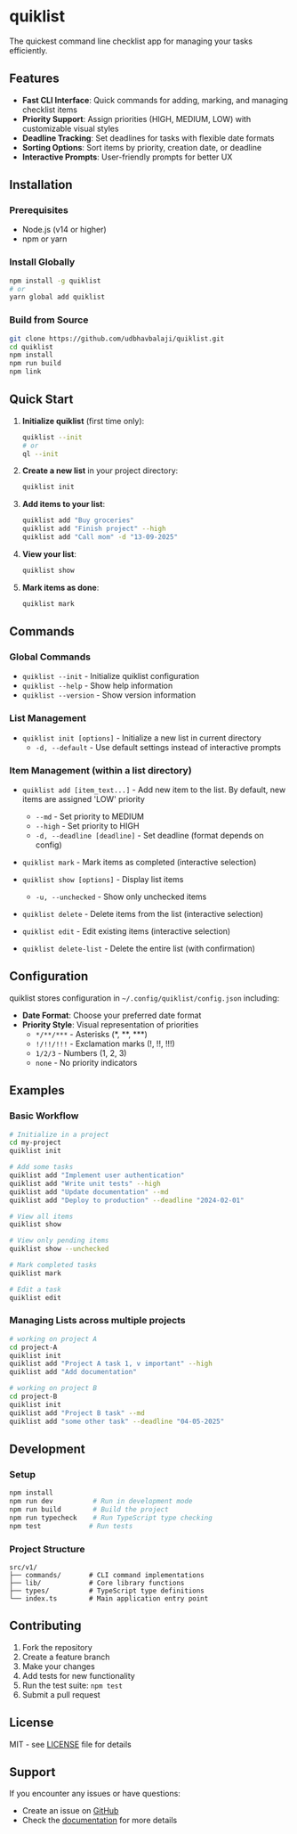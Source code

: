 # quiklist

The quickest command line checklist app for managing your tasks efficiently.

## Features

- **Fast CLI Interface**: Quick commands for adding, marking, and managing checklist items
- **Priority Support**: Assign priorities (HIGH, MEDIUM, LOW) with customizable visual styles
- **Deadline Tracking**: Set deadlines for tasks with flexible date formats
- **Sorting Options**: Sort items by priority, creation date, or deadline
- **Interactive Prompts**: User-friendly prompts for better UX

## Installation

### Prerequisites

- Node.js (v14 or higher)
- npm or yarn

### Install Globally

```bash
npm install -g quiklist
# or
yarn global add quiklist
```

### Build from Source

```bash
git clone https://github.com/udbhavbalaji/quiklist.git
cd quiklist
npm install
npm run build
npm link
```

## Quick Start

1. **Initialize quiklist** (first time only):
   ```bash
   quiklist --init
   # or
   ql --init
   ```

2. **Create a new list** in your project directory:
   ```bash
   quiklist init
   ```

3. **Add items to your list**:
   ```bash
   quiklist add "Buy groceries"
   quiklist add "Finish project" --high
   quiklist add "Call mom" -d "13-09-2025"
   ```

4. **View your list**:
   ```bash
   quiklist show
   ```

5. **Mark items as done**:
   ```bash
   quiklist mark
   ```

## Commands

### Global Commands

- `quiklist --init` - Initialize quiklist configuration
- `quiklist --help` - Show help information
- `quiklist --version` - Show version information

### List Management

- `quiklist init [options]` - Initialize a new list in current directory
  - `-d, --default` - Use default settings instead of interactive prompts

### Item Management (within a list directory)

- `quiklist add [item_text...]` - Add new item to the list. By default, new items are assigned 'LOW' priority
  - `--md` - Set priority to MEDIUM
  - `--high` - Set priority to HIGH
  - `-d, --deadline [deadline]` - Set deadline (format depends on config)

- `quiklist mark` - Mark items as completed (interactive selection)

- `quiklist show [options]` - Display list items
  - `-u, --unchecked` - Show only unchecked items

- `quiklist delete` - Delete items from the list (interactive selection)

- `quiklist edit` - Edit existing items (interactive selection)

- `quiklist delete-list` - Delete the entire list (with confirmation)

## Configuration

quiklist stores configuration in `~/.config/quiklist/config.json` including:

- **Date Format**: Choose your preferred date format
- **Priority Style**: Visual representation of priorities
  - `*/**/***` - Asterisks (*, **, ***)
  - `!/!!/!!!` - Exclamation marks (!, !!, !!!)
  - `1/2/3` - Numbers (1, 2, 3)
  - `none` - No priority indicators

## Examples

### Basic Workflow

```bash
# Initialize in a project
cd my-project
quiklist init

# Add some tasks
quiklist add "Implement user authentication"
quiklist add "Write unit tests" --high
quiklist add "Update documentation" --md
quiklist add "Deploy to production" --deadline "2024-02-01"

# View all items
quiklist show

# View only pending items
quiklist show --unchecked

# Mark completed tasks
quiklist mark

# Edit a task
quiklist edit
```

### Managing Lists across multiple projects

```bash
# working on project A
cd project-A
quiklist init
quiklist add "Project A task 1, v important" --high
quiklist add "Add documentation"

# working on project B
cd project-B
quiklist init
quiklist add "Project B task" --md
quiklist add "some other task" --deadline "04-05-2025"
```

## Development

### Setup

```bash
npm install
npm run dev          # Run in development mode
npm run build        # Build the project
npm run typecheck    # Run TypeScript type checking
npm test            # Run tests
```

### Project Structure

```
src/v1/
├── commands/       # CLI command implementations
├── lib/            # Core library functions
├── types/          # TypeScript type definitions
└── index.ts        # Main application entry point
```

## Contributing

1. Fork the repository
2. Create a feature branch
3. Make your changes
4. Add tests for new functionality
5. Run the test suite: `npm test`
6. Submit a pull request

## License

MIT - see [LICENSE](LICENSE) file for details

## Support

If you encounter any issues or have questions:

- Create an issue on [GitHub](https://github.com/udbhavbalaji/quiklist/issues)
- Check the [documentation](https://github.com/udbhavbalaji/quiklist/#readme) for more details
